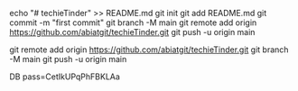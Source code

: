 
<!-- create a new repository on the command line -->

echo "# techieTinder" >> README.md
git init
git add README.md
git commit -m "first commit"
git branch -M main
git remote add origin https://github.com/abiatgit/techieTinder.git
git push -u origin main


<!-- push an existing repository from the command line -->
git remote add origin https://github.com/abiatgit/techieTinder.git
git branch -M main
git push -u origin main

DB pass=CetIkUPqPhFBKLAa
